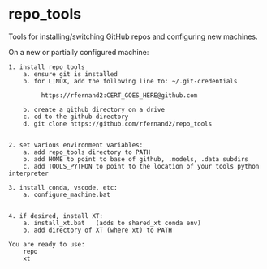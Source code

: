 # repo_tools
Tools for installing/switching GitHub repos and configuring new machines.

On a new or partially configured machine:

    1. install repo tools
        a. ensure git is installed
        b. for LINUX, add the following line to: ~/.git-credentials

             https://rfernand2:CERT_GOES_HERE@github.com

        b. create a github directory on a drive
        c. cd to the github directory
        d. git clone https://github.com/rfernand2/repo_tools


    2. set various environment variables:
        a. add repo_tools directory to PATH
        b. add HOME to point to base of github, .models, .data subdirs
        c. add TOOLS_PYTHON to point to the location of your tools python interpreter

    3. install conda, vscode, etc:
        a. configure_machine.bat


    4. if desired, install XT:
        a. install_xt.bat   (adds to shared_xt conda env)
        b. add directory of XT (where xt) to PATH

    You are ready to use:
        repo
        xt

        
